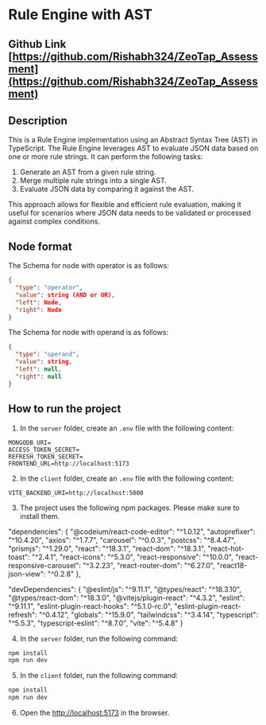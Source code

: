 # Rule Engine with AST

## Github Link [https://github.com/Rishabh324/ZeoTap_Assessment](https://github.com/Rishabh324/ZeoTap_Assessment)

## Description

This is a Rule Engine implementation using an Abstract Syntax Tree (AST) in TypeScript. The Rule Engine leverages AST to evaluate JSON data based on one or more rule strings. It can perform the following tasks:

1. Generate an AST from a given rule string.
2. Merge multiple rule strings into a single AST.
3. Evaluate JSON data by comparing it against the AST.

This approach allows for flexible and efficient rule evaluation, making it useful for scenarios where JSON data needs to be validated or processed against complex conditions.

## Node format

The Schema for node with operator is as follows:

```json
{
  "type": "operator",
  "value": string (AND or OR),
  "left": Node,
  "right": Node
}
```

The Schema for node with operand is as follows:

```json
{
  "type": "operand",
  "value": string,
  "left": null,
  "right": null
}
```

## How to run the project

1. In the `server` folder, create an `.env` file with the following content:

```text
MONGODB_URI=
ACCESS_TOKEN_SECRET=
REFRESH_TOKEN_SECRET=
FRONTEND_URL=http://localhost:5173
```

2. In the `client` folder, create an `.env` file with the following content:

```text
VITE_BACKEND_URI=http://localhost:5000
```

3. The project uses the following npm packages. Please make sure to install them.

"dependencies": {
    "@codeium/react-code-editor": "^1.0.12",
    "autoprefixer": "^10.4.20",
    "axios": "^1.7.7",
    "carousel": "^0.0.3",
    "postcss": "^8.4.47",
    "prismjs": "^1.29.0",
    "react": "^18.3.1",
    "react-dom": "^18.3.1",
    "react-hot-toast": "^2.4.1",
    "react-icons": "^5.3.0",
    "react-responsive": "^10.0.0",
    "react-responsive-carousel": "^3.2.23",
    "react-router-dom": "^6.27.0",
    "react18-json-view": "^0.2.8"
},

"devDependencies": {
    "@eslint/js": "^9.11.1",
    "@types/react": "^18.3.10",
    "@types/react-dom": "^18.3.0",
    "@vitejs/plugin-react": "^4.3.2",
    "eslint": "^9.11.1",
    "eslint-plugin-react-hooks": "^5.1.0-rc.0",
    "eslint-plugin-react-refresh": "^0.4.12",
    "globals": "^15.9.0",
    "tailwindcss": "^3.4.14",
    "typescript": "^5.5.3",
    "typescript-eslint": "^8.7.0",
    "vite": "^5.4.8"
}

4. In the `server` folder, run the following command:

```bash
npm install
npm run dev
```

5. In the `client` folder, run the following command:

```bash
npm install
npm run dev
```

6. Open the [http://localhost:5173](http://localhost:5173) in the browser.
